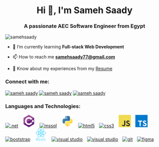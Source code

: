 <h1 align="center">Hi 👋, I'm Sameh Saady</h1>
<h3 align="center">A passionate AEC Software Engineer from Egypt</h3>

<p align="left"> <img src="https://komarev.com/ghpvc/?username=samehsaady&label=Profile%20views&color=0e75b6&style=flat" alt="samehsaady" /> </p>

- 🌱 I’m currently learning **Full-stack Web Development**

- 📫 How to reach me **samehsaady77@gmail.com**

- 📄 Know about my experiences from my [Resume](https://drive.google.com/file/d/1UPy1F_oCGLnqjdRU9KmRgYEVD69-MrFD/view?usp=sharing)

<h3 align="left">Connect with me:</h3>
<p align="left">
    <!-- LinkedIn -->
    <a href="https://linkedin.com/in/sameh saady" target="blank">
        <img align="center" src="https://raw.githubusercontent.com/rahuldkjain/github-profile-readme-generator/master/src/images/icons/Social/linked-in-alt.svg" alt="sameh saady" height="30" width="40" /></a>
    <!-- Facebook -->
    <a href="https://fb.com/sameh saady" target="blank">
        <img align="center" src="https://raw.githubusercontent.com/rahuldkjain/github-profile-readme-generator/master/src/images/icons/Social/facebook.svg" alt="sameh saady" height="30" width="40" /></a>
    <!-- Behance -->
    <a href="https://www.behance.net/sameh saady" target="blank">
        <img align="center" src="https://raw.githubusercontent.com/rahuldkjain/github-profile-readme-generator/master/src/images/icons/Social/behance.svg" alt="sameh saady" height="30" width="40" /></a>
</p>

<h3 align="left">Languages and Technologies:</h3>
<p align="left">
    <!-- .NET -->
    <a href="https://dotnet.microsoft.com/en-us/" target="_blank" rel="noreferrer">
        <img src="https://upload.wikimedia.org/wikipedia/commons/thumb/7/7d/Microsoft_.NET_logo.svg/1200px-Microsoft_.NET_logo.svg.png" alt=".net" height="40"/></a>
    <img width="6" />
    <!-- C# -->
    <a href="https://www.w3schools.com/cs/" target="_blank" rel="noreferrer">
        <img src="https://raw.githubusercontent.com/devicons/devicon/master/icons/csharp/csharp-original.svg" alt="csharp" height="40"/></a>
    <img width="6" />
    <!-- SQL Server -->
    <a href="https://www.microsoft.com/en-us/sql-server" target="_blank" rel="noreferrer">
        <img src="https://www.svgrepo.com/show/303229/microsoft-sql-server-logo.svg" alt="mssql" height="40"/></a>
    <img width="6" />
    <!-- Python -->
    <a href="https://www.python.org" target="_blank" rel="noreferrer">
        <img src="https://raw.githubusercontent.com/devicons/devicon/master/icons/python/python-original.svg" alt="python" height="40"/></a>
    <img width="6" />
    <!-- HTML5 -->
    <a href="https://www.w3.org/html/" target="_blank" rel="noreferrer">
        <img src="https://cdn.jsdelivr.net/gh/devicons/devicon/icons/html5/html5-original.svg" alt="html5" height="40"/></a>
    <img width="6" />
    <!-- CSS3 -->
    <a href="https://www.w3schools.com/css/" target="_blank" rel="noreferrer">
        <img src="https://cdn.jsdelivr.net/gh/devicons/devicon/icons/css3/css3-original.svg" alt="css3" height="40"/></a>
    <img width="6" />
    <!-- Javascript -->
    <a href="https://developer.mozilla.org/en-US/docs/Web/JavaScript" target="_blank" rel="noreferrer">
        <img src="https://raw.githubusercontent.com/devicons/devicon/master/icons/javascript/javascript-original.svg" alt="javascript" height="40"/></a>
    <img width="6" />
    <!-- Typescript -->
    <a href="https://www.typescriptlang.org/" target="_blank" rel="noreferrer">
        <img src="https://raw.githubusercontent.com/devicons/devicon/master/icons/typescript/typescript-original.svg" alt="typescript" height="40"/></a>
    <img width="6" />
    <!-- Bootstrap -->
    <a href="https://getbootstrap.com" target="_blank" rel="noreferrer">
        <img src="https://cdn.jsdelivr.net/gh/devicons/devicon/icons/bootstrap/bootstrap-original.svg" alt="bootstrap" height="40"/></a>
    <img width="6" />
    <!-- React -->
    <a href="https://reactjs.org/" target="_blank" rel="noreferrer">
        <img src="https://raw.githubusercontent.com/devicons/devicon/master/icons/react/react-original-wordmark.svg" alt="react" height="40"/></a>
    <img width="6" />
    <!-- Visual Studio -->
    <a href="https://visualstudio.microsoft.com/" target="_blank" rel="noreferrer">
        <img src="https://upload.wikimedia.org/wikipedia/commons/thumb/2/2c/Visual_Studio_Icon_2022.svg/1200px-Visual_Studio_Icon_2022.svg.png" alt="visual studio" height="40"/></a>
    <img width="6" />
    <!-- Visual Studio Code -->
    <a href="https://code.visualstudio.com/" target="_blank" rel="noreferrer">
        <img src="https://cdn.jsdelivr.net/gh/devicons/devicon/icons/vscode/vscode-original.svg" alt="visual studio" height="40"/></a>
    <img width="6" />
    <!-- Git -->
    <a href="https://git-scm.com/" target="_blank" rel="noreferrer">
        <img src="https://www.vectorlogo.zone/logos/git-scm/git-scm-icon.svg" alt="git" height="40"/></a>
    <img width="6" />
    <!-- Figma -->
    <a href="https://www.figma.com/" target="_blank" rel="noreferrer">
        <img src="https://www.vectorlogo.zone/logos/figma/figma-icon.svg" alt="figma" height="40"/></a>
</p>

<!-- <p><img align="left" src="https://github-readme-stats.vercel.app/api/top-langs?username=samehsaady&show_icons=true&locale=en&layout=compact" alt="samehsaady" /></p>

<p>&nbsp;<img align="center" src="https://github-readme-stats.vercel.app/api?username=samehsaady&show_icons=true&locale=en" alt="samehsaady" /></p>

<p><img align="center" src="https://github-readme-streak-stats.herokuapp.com/?user=samehsaady&" alt="samehsaady" /></p> -->
